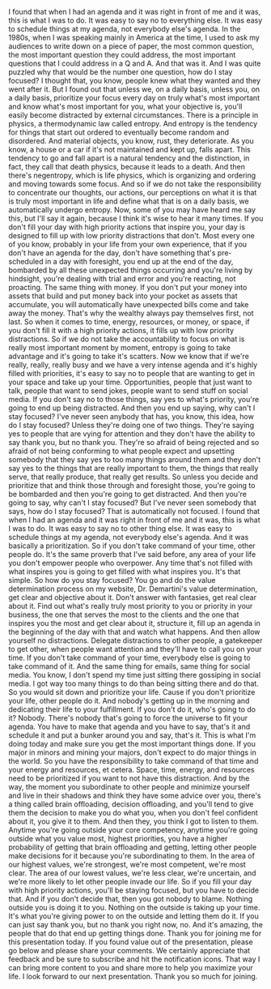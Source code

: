  I found that when I had an agenda and it was right in front of me and it was, this is what I was to do. It was easy to say no to everything else. It was easy to schedule things at my agenda, not everybody else's agenda. In the 1980s, when I was speaking mainly in America at the time, I used to ask my audiences to write down on a piece of paper, the most common question, the most important question they could address, the most important questions that I could address in a Q and A. And that was it. And I was quite puzzled why that would be the number one question, how do I stay focused? I thought that, you know, people knew what they wanted and they went after it. But I found out that unless we, on a daily basis, unless you, on a daily basis, prioritize your focus every day on truly what's most important and know what's most important for you, what your objective is, you'll easily become distracted by external circumstances. There is a principle in physics, a thermodynamic law called entropy. And entropy is the tendency for things that start out ordered to eventually become random and disordered. And material objects, you know, rust, they deteriorate. As you know, a house or a car if it's not maintained and kept up, falls apart. This tendency to go and fall apart is a natural tendency and the distinction, in fact, they call that death physics, because it leads to a death. And then there's negentropy, which is life physics, which is organizing and ordering and moving towards some focus. And so if we do not take the responsibility to concentrate our thoughts, our actions, our perceptions on what it is that is truly most important in life and define what that is on a daily basis, we automatically undergo entropy. Now, some of you may have heard me say this, but I'll say it again, because I think it's wise to hear it many times. If you don't fill your day with high priority actions that inspire you, your day is designed to fill up with low priority distractions that don't. Most every one of you know, probably in your life from your own experience, that if you don't have an agenda for the day, don't have something that's pre-scheduled in a day with foresight, you end up at the end of the day, bombarded by all these unexpected things occurring and you're living by hindsight, you're dealing with trial and error and you're reacting, not proacting. The same thing with money. If you don't put your money into assets that build and put money back into your pocket as assets that accumulate, you will automatically have unexpected bills come and take away the money. That's why the wealthy always pay themselves first, not last. So when it comes to time, energy, resources, or money, or space, if you don't fill it with a high priority actions, it fills up with low priority distractions. So if we do not take the accountability to focus on what is really most important moment by moment, entropy is going to take advantage and it's going to take it's scatters. Now we know that if we're really, really, really busy and we have a very intense agenda and it's highly filled with priorities, it's easy to say no to people that are wanting to get in your space and take up your time. Opportunities, people that just want to talk, people that want to send jokes, people want to send stuff on social media. If you don't say no to those things, say yes to what's priority, you're going to end up being distracted. And then you end up saying, why can't I stay focused? I've never seen anybody that has, you know, this idea, how do I stay focused? Unless they're doing one of two things. They're saying yes to people that are vying for attention and they don't have the ability to say thank you, but no thank you. They're so afraid of being rejected and so afraid of not being conforming to what people expect and upsetting somebody that they say yes to too many things around them and they don't say yes to the things that are really important to them, the things that really serve, that really produce, that really get results. So unless you decide and prioritize that and think those through and foresight those, you're going to be bombarded and then you're going to get distracted. And then you're going to say, why can't I stay focused? But I've never seen somebody that says, how do I stay focused? That is automatically not focused. I found that when I had an agenda and it was right in front of me and it was, this is what I was to do. It was easy to say no to other thing else. It was easy to schedule things at my agenda, not everybody else's agenda. And it was basically a prioritization. So if you don't take command of your time, other people do. It's the same proverb that I've said before, any area of your life you don't empower people who overpower. Any time that's not filled with what inspires you is going to get filled with what inspires you. It's that simple. So how do you stay focused? You go and do the value determination process on my website, Dr. Demartini's value determination, get clear and objective about it. Don't answer with fantasies, get real clear about it. Find out what's really truly most priority to you or priority in your business, the one that serves the most to the clients and the one that inspires you the most and get clear about it, structure it, fill up an agenda in the beginning of the day with that and watch what happens. And then allow yourself no distractions. Delegate distractions to other people, a gatekeeper to get other, when people want attention and they'll have to call you on your time. If you don't take command of your time, everybody else is going to take command of it. And the same thing for emails, same thing for social media. You know, I don't spend my time just sitting there gossiping in social media. I got way too many things to do than being sitting there and do that. So you would sit down and prioritize your life. Cause if you don't prioritize your life, other people do it. And nobody's getting up in the morning and dedicating their life to your fulfillment. If you don't do it, who's going to do it? Nobody. There's nobody that's going to force the universe to fit your agenda. You have to make that agenda and you have to say, that's it and schedule it and put a bunker around you and say, that's it. This is what I'm doing today and make sure you get the most important things done. If you major in minors and mining your majors, don't expect to do major things in the world. So you have the responsibility to take command of that time and your energy and resources, et cetera. Space, time, energy, and resources need to be prioritized if you want to not have this distraction. And by the way, the moment you subordinate to other people and minimize yourself and live in their shadows and think they have some advice over you, there's a thing called brain offloading, decision offloading, and you'll tend to give them the decision to make you do what you, when you don't feel confident about it, you give it to them. And then they, you think I got to listen to them. Anytime you're going outside your core competency, anytime you're going outside what you value most, highest priorities, you have a higher probability of getting that brain offloading and getting, letting other people make decisions for it because you're subordinating to them. In the area of our highest values, we're strongest, we're most competent, we're most clear. The area of our lowest values, we're less clear, we're uncertain, and we're more likely to let other people invade our life. So if you fill your day with high priority actions, you'll be staying focused, but you have to decide that. And if you don't decide that, then you got nobody to blame. Nothing outside you is doing it to you. Nothing on the outside is taking up your time. It's what you're giving power to on the outside and letting them do it. If you can just say thank you, but no thank you right now, no. And it's amazing, the people that do that end up getting things done. Thank you for joining me for this presentation today. If you found value out of the presentation, please go below and please share your comments. We certainly appreciate that feedback and be sure to subscribe and hit the notification icons. That way I can bring more content to you and share more to help you maximize your life. I look forward to our next presentation. Thank you so much for joining.